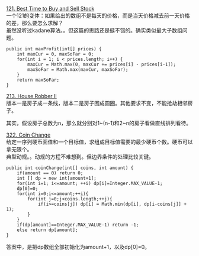 [121. Best Time to Buy and Sell Stock](https://leetcode.com/problems/best-time-to-buy-and-sell-stock/discuss/39038/kadanes-algorithm-since-no-one-has-mentioned-about-this-so-far-in-case-if-interviewer-twists-the-input)<br>
一个121的变体：如果给出的数组不是每天的价格，而是当天价格减去前一天价格的差，那么要怎么求解？<br>
虽然没听过kadane算法。。但这篇的思路还是挺不错的。确实类似最大子数组问题。
```
public int maxProfit(int[] prices) {
    int maxCur = 0, maxSoFar = 0;
    for(int i = 1; i < prices.length; i++) {
        maxCur = Math.max(0, maxCur += prices[i] - prices[i-1]);
        maxSoFar = Math.max(maxCur, maxSoFar);
    }
    return maxSoFar;
}
```
[213. House Robber II](https://leetcode.com/problems/house-robber-ii)<br>
版本一是房子成一条线，版本二是房子围成圆圈。其他要求不变，不能抢劫相邻房子。

其实，假设房子总数为n，那么就分别对1~(n-1)和2~n的房子看做直线排列看待。

[322. Coin Change](https://leetcode.com/problems/coin-change/description/)<br>
给定一序列硬币面值和一个目标值，求组成目标值需要的最少硬币个数。硬币可以拿无限个。<br>
典型动规。。动规的方程不难想到。但边界条件的处理比较关键。
```
public int coinChange(int[] coins, int amount) {
    if(amount == 0) return 0;
    int [] dp = new int[amount+1];
    for(int i=1; i<=amount; ++i) dp[i]=Integer.MAX_VALUE-1;
    dp[0]=0;
    for(int i=0;i<=amount;++i){
        for(int j=0;j<coins.length;++j){
            if(i>=coins[j]) dp[i] = Math.min(dp[i], dp[i-coins[j]] + 1); 
        }
    }
    if(dp[amount]==Integer.MAX_VALUE-1) return -1;
    else return dp[amount];
}
```
答案中，是把dp数组全部初始化为amount+1，以及dp[0]=0。
